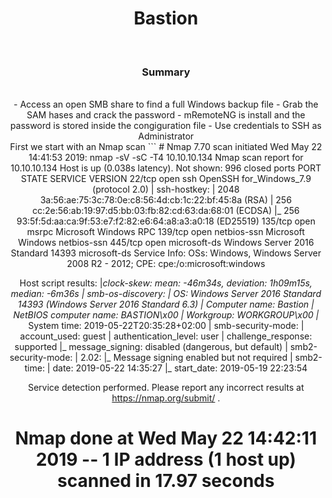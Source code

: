 <center><h1>Bastion</h1></center>
<br>
<center><h3>Summary</h3><center>
<br>
- Access an open SMB share to find a full Windows backup file
- Grab the SAM hases and crack the password
- mRemoteNG is install and the password is stored inside the congiguration file
- Use credentials to SSH as Administrator
<br>
First we start with an Nmap scan
```
# Nmap 7.70 scan initiated Wed May 22 14:41:53 2019: nmap -sV -sC -T4 10.10.10.134
Nmap scan report for 10.10.10.134
Host is up (0.038s latency).
Not shown: 996 closed ports
PORT    STATE SERVICE      VERSION
22/tcp  open  ssh          OpenSSH for_Windows_7.9 (protocol 2.0)
| ssh-hostkey:
|   2048 3a:56:ae:75:3c:78:0e:c8:56:4d:cb:1c:22:bf:45:8a (RSA)
|   256 cc:2e:56:ab:19:97:d5:bb:03:fb:82:cd:63:da:68:01 (ECDSA)
|_  256 93:5f:5d:aa:ca:9f:53:e7:f2:82:e6:64:a8:a3:a0:18 (ED25519)
135/tcp open  msrpc        Microsoft Windows RPC
139/tcp open  netbios-ssn  Microsoft Windows netbios-ssn
445/tcp open  microsoft-ds Windows Server 2016 Standard 14393 microsoft-ds
Service Info: OSs: Windows, Windows Server 2008 R2 - 2012; CPE: cpe:/o:microsoft:windows

Host script results:
|_clock-skew: mean: -46m34s, deviation: 1h09m15s, median: -6m36s
| smb-os-discovery:
|   OS: Windows Server 2016 Standard 14393 (Windows Server 2016 Standard 6.3)
|   Computer name: Bastion
|   NetBIOS computer name: BASTION\x00
|   Workgroup: WORKGROUP\x00
|_  System time: 2019-05-22T20:35:28+02:00
| smb-security-mode:
|   account_used: guest
|   authentication_level: user
|   challenge_response: supported
|_  message_signing: disabled (dangerous, but default)
| smb2-security-mode:
|   2.02:
|_    Message signing enabled but not required
| smb2-time:
|   date: 2019-05-22 14:35:27
|_  start_date: 2019-05-19 22:23:54

Service detection performed. Please report any incorrect results at https://nmap.org/submit/ .
# Nmap done at Wed May 22 14:42:11 2019 -- 1 IP address (1 host up) scanned in 17.97 seconds
```
